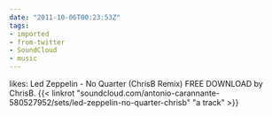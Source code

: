 ```yaml
---
date: "2011-10-06T00:23:53Z"
tags:
- imported
- from-twitter
- SoundCloud
- music
---
```

likes: Led Zeppelin - No Quarter \(ChrisB Remix) FREE DOWNLOAD by ChrisB. {{< linkrot "soundcloud.com/antonio-carannante-580527952/sets/led-zeppelin-no-quarter-chrisb" "a track" >}}
